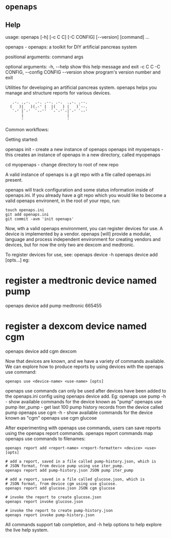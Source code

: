 # `openaps`

## Help
usage: openaps [-h] [-c C C] [-C CONFIG] [--version] [command] ...

  openaps - openaps: a toolkit for DIY artificial pancreas system

positional arguments:
  command
  args

optional arguments:
  -h, --help            show this help message and exit
  -c C C
  -C CONFIG, --config CONFIG
  --version             show program's version number and exit

  Utilities for developing an artificial pancreas system.
  openaps helps you manage and structure reports for various devices.

       .-. .,-.  .-. .--. .-.  .,-. .--.
      (   )|   )(.-' |  |(   ) |   )`--.
       `-' |`-'  `--''  `-`-'`-|`-' `--'
           |                   |
           '                   '
Common workflows:

Getting started:

openaps init <name>    - create a new instance of openaps
openaps init myopenaps - this creates an instance of openaps in a new
                         directory, called myopenaps

cd myopenaps - change directory to root of new repo

A valid instance of openaps is a git repo with a file called
openaps.ini present.

openaps will track configuration and some status information inside of
openaps.ini.  If you already have a git repo which you would like to
become a valid openaps environent, in the root of your repo, run:

    touch openaps.ini
    git add openaps.ini
    git commit -avm 'init openaps'

Now, wth a valid openaps environment, you can register devices for
use.  A device is implemented by a vendor.  openaps [will] provide a
modular, language and process independent environment for creating
vendors and devices, but for now the only two are dexcom and
medtronic.

To register devices for use, see:
  openaps device -h
  openaps device add <name> <vendor> [opts...]
  eg:
  # register a medtronic device named pump
  openaps device add pump medtronic 665455
  # register a dexcom device named cgm
  openaps device add cgm dexcom

Now that devices are known, and we have a variety of commands
available.  We can explore how to produce reports by using devices
with the openaps use command:

    openaps use <device-name> <use-name> [opts]

openaps use commands can only be used after devices have been added to
the openaps.ini config using openaps device add.
Eg:
    openaps use pump -h        - show available commands for the
                                 device known as "pump"
    openaps use pump iter_pump - get last 100 pump history records
                                 from the device called pump
    openaps use cgm -h         - show available commands for the
                                 device known as "cgm"
    openaps use cgm glucose

After experimenting with openaps use commands, users can save reports
using the openaps report commands.
openaps report commands map openaps use commands to filenames:

    openaps report add <report-name> <report-formatter> <device> <use> [opts]

    # add a report, saved in a file called pump-history.json, which is
    # JSON format, from device pump using use iter_pump.
    openaps report add pump-history.json JSON pump iter_pump

    # add a report, saved in a file called glucose.json, which is
    # JSON format, from device cgm using use glucose.
    openaps report add glucose.json JSON cgm glucose

    # invoke the report to create glucose.json
    openaps report invoke glucose.json

    # invoke the report to create pump-history.json
    openaps report invoke pump-history.json

  All commands support tab completion, and -h help options to help
  explore the live help system.
